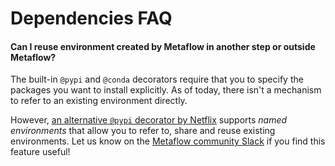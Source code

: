 
# Dependencies FAQ

#### **Can I reuse environment created by Metaflow in another step or outside Metaflow?**

The built-in `@pypi` and `@conda` decorators require that you to specify the
packages you want to install explicitly. As of today, there isn't a mechanism
to refer to an existing environment directly.

However, [an alternative `@pypi` decorator by
Netflix](/scaling/dependencies/libraries.md#alternative-pypi-and-conda-decorators)
supports *named environments* that allow you to refer to, share and reuse existing environments.
Let us know on the [Metaflow community Slack](http://slack.outerbounds.co) if you
find this feature useful!

